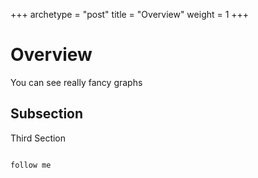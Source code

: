 +++
archetype = "post"
title = "Overview"
weight = 1
+++

Overview
========

You can see really fancy graphs

Subsection
----------

Third Section
~~~~~~~~~~~~~~

follow me

